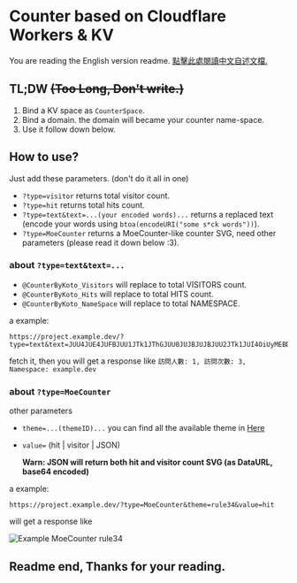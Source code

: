 # Counter based on Cloudflare Workers & KV

You are reading the English version readme. [點擊此處閱讀中文自述文檔.](https://github.com/kobe-koto/CounterWorkerKV/blob/main/readme.zh-Hant.md)

## TL;DW ~~(Too Long, Don't write.)~~

1. Bind a KV space as `CounterSpace`.
2. Bind a domain. the domain will became your counter name-space.
3. Use it follow down below.

## How to use?

Just add these parameters. (don't do it all in one)

- `?type=visitor` returns total visitor count.
- `?type=hit` returns total hits count.
- `?type=text&text=...(your encoded words)...` returns a replaced text (encode your words using `btoa(encodeURI("some s*ck words"))`).
- `?type=MoeCounter` returns a MoeCounter-like counter SVG, need other parameters (please read it down below :3).

### about `?type=text&text=...`

- `@CounterByKoto_Visitors` will replace to total VISITORS count.
- `@CounterByKoto_Hits` will replace to total HITS count.
- `@CounterByKoto_NameSpace` will replace to total NAMESPACE.

a example: 
```text
https://project.example.dev/?type=text&text=JUU4JUE4JUFBJUU1JTk1JThGJUU0JUJBJUJBJUU2JTk1JUI4OiUyMEBDb3VudGVyQnlLb3RvX1Zpc2l0b3JzLCUyMCVFOCVBOCVBQSVFNSU5NSU4RiVFNiVBQyVBMSVFNiU5NSVCODolMjBAQ291bnRlckJ5S290b19IaXRzLCUyME5hbWVzcGFjZTolMjBAQ291bnRlckJ5S290b19OYW1lU3BhY2UlMEQlMEE=
```
fetch it, then you will get a response like `訪問人數: 1, 訪問次數: 3, Namespace: example.dev`

### about `?type=MoeCounter`

other parameters

- `theme=...(themeID)...` you can find all the available theme in [Here](https://github.com/kobe-koto/CounterWorkerKV/tree/main/MoeCounterRes)

- `value=` (hit | visitor | JSON) 

  **Warn: JSON will return both hit and visitor count SVG (as DataURL, base64 encoded)**

a example:

```text
https://project.example.dev/?type=MoeCounter&theme=rule34&value=hit
```

will get a response like 

![Example MoeCounter rule34](https://github.koto.cc/kobe-koto/CounterWorkerKV/raw/main/Example/Example-MoeCounter-rule34.svg)

## Readme end, Thanks for your reading.

